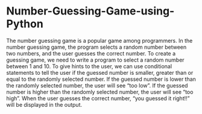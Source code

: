# Number-Guessing-Game-using-Python
The number guessing game is a popular game among programmers. In the number guessing game, the program selects a random number between two numbers, and the user guesses the correct number.
To create a guessing game, we need to write a program to select a random number between 1 and 10. To give hints to the user, we can use conditional statements to tell the user if the guessed number is smaller, greater than or equal to the randomly selected number.
If the guessed number is lower than the randomly selected number, the user will see “too low”. If the guessed number is higher than the randomly selected number, the user will see “too high”. When the user guesses the correct number, “you guessed it right!!” will be displayed in the output.
